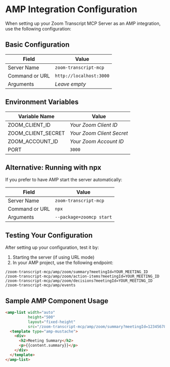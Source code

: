 # AMP Integration Configuration

When setting up your Zoom Transcript MCP Server as an AMP integration, use the following configuration:

## Basic Configuration

| Field | Value |
|-------|-------|
| Server Name | `zoom-transcript-mcp` |
| Command or URL | `http://localhost:3000` |
| Arguments | *Leave empty* |

## Environment Variables

| Variable Name | Value |
|--------------|-------|
| ZOOM_CLIENT_ID | *Your Zoom Client ID* |
| ZOOM_CLIENT_SECRET | *Your Zoom Client Secret* |
| ZOOM_ACCOUNT_ID | *Your Zoom Account ID* |
| PORT | `3000` |

## Alternative: Running with npx

If you prefer to have AMP start the server automatically:

| Field | Value |
|-------|-------|
| Server Name | `zoom-transcript-mcp` |
| Command or URL | `npx` |
| Arguments | `--package=zoomcp start` |

## Testing Your Configuration

After setting up your configuration, test it by:

1. Starting the server (if using URL mode)
2. In your AMP project, use the following endpoint:

```
/zoom-transcript-mcp/amp/zoom/summary?meetingId=YOUR_MEETING_ID
/zoom-transcript-mcp/amp/zoom/action-items?meetingId=YOUR_MEETING_ID
/zoom-transcript-mcp/amp/zoom/decisions?meetingId=YOUR_MEETING_ID
/zoom-transcript-mcp/amp/events
```

## Sample AMP Component Usage

```html
<amp-list width="auto"
          height="500"
          layout="fixed-height"
          src="/zoom-transcript-mcp/amp/zoom/summary?meetingId=123456789">
  <template type="amp-mustache">
    <div>
      <h2>Meeting Summary</h2>
      <p>{{content.summary}}</p>
    </div>
  </template>
</amp-list>
```